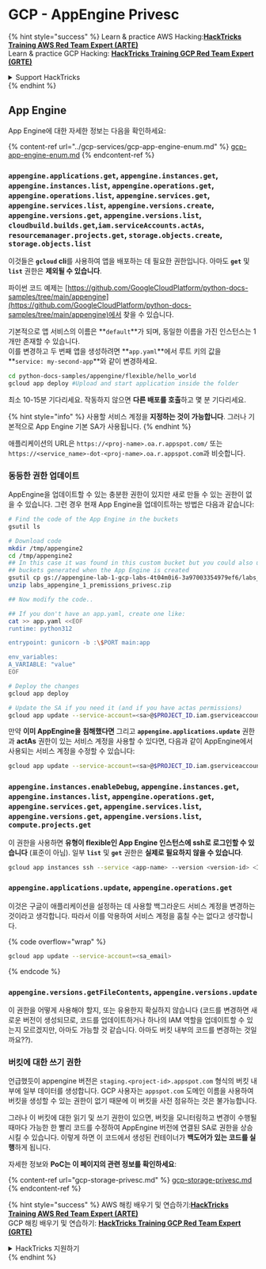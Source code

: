 # GCP - AppEngine Privesc

{% hint style="success" %}
Learn & practice AWS Hacking:<img src="../../../.gitbook/assets/image (1).png" alt="" data-size="line">[**HackTricks Training AWS Red Team Expert (ARTE)**](https://training.hacktricks.xyz/courses/arte)<img src="../../../.gitbook/assets/image (1).png" alt="" data-size="line">\
Learn & practice GCP Hacking: <img src="../../../.gitbook/assets/image (2).png" alt="" data-size="line">[**HackTricks Training GCP Red Team Expert (GRTE)**<img src="../../../.gitbook/assets/image (2).png" alt="" data-size="line">](https://training.hacktricks.xyz/courses/grte)

<details>

<summary>Support HackTricks</summary>

* Check the [**subscription plans**](https://github.com/sponsors/carlospolop)!
* **Join the** 💬 [**Discord group**](https://discord.gg/hRep4RUj7f) or the [**telegram group**](https://t.me/peass) or **follow** us on **Twitter** 🐦 [**@hacktricks\_live**](https://twitter.com/hacktricks\_live)**.**
* **Share hacking tricks by submitting PRs to the** [**HackTricks**](https://github.com/carlospolop/hacktricks) and [**HackTricks Cloud**](https://github.com/carlospolop/hacktricks-cloud) github repos.

</details>
{% endhint %}

## App Engine

App Engine에 대한 자세한 정보는 다음을 확인하세요:

{% content-ref url="../gcp-services/gcp-app-engine-enum.md" %}
[gcp-app-engine-enum.md](../gcp-services/gcp-app-engine-enum.md)
{% endcontent-ref %}

### `appengine.applications.get`, `appengine.instances.get`, `appengine.instances.list`, `appengine.operations.get`, `appengine.operations.list`, `appengine.services.get`, `appengine.services.list`, `appengine.versions.create`, `appengine.versions.get`, `appengine.versions.list`, `cloudbuild.builds.get`,`iam.serviceAccounts.actAs`, `resourcemanager.projects.get`, `storage.objects.create`, `storage.objects.list`

이것들은 **`gcloud` cli**를 사용하여 앱을 배포하는 데 필요한 권한입니다. 아마도 **`get`** 및 **`list`** 권한은 **제외될 수 있습니다**.

파이썬 코드 예제는 [https://github.com/GoogleCloudPlatform/python-docs-samples/tree/main/appengine](https://github.com/GoogleCloudPlatform/python-docs-samples/tree/main/appengine)에서 찾을 수 있습니다.

기본적으로 앱 서비스의 이름은 **`default`**가 되며, 동일한 이름을 가진 인스턴스는 1개만 존재할 수 있습니다.\
이를 변경하고 두 번째 앱을 생성하려면 **`app.yaml`**에서 루트 키의 값을 **`service: my-second-app`**와 같이 변경하세요.
```bash
cd python-docs-samples/appengine/flexible/hello_world
gcloud app deploy #Upload and start application inside the folder
```
최소 10-15분 기다리세요. 작동하지 않으면 **다른 배포를 호출**하고 몇 분 기다리세요.

{% hint style="info" %}
사용할 서비스 계정을 **지정하는 것이 가능합니다**. 그러나 기본적으로 App Engine 기본 SA가 사용됩니다.
{% endhint %}

애플리케이션의 URL은 `https://<proj-name>.oa.r.appspot.com/` 또는 `https://<service_name>-dot-<proj-name>.oa.r.appspot.com`과 비슷합니다.

### 동등한 권한 업데이트

AppEngine을 업데이트할 수 있는 충분한 권한이 있지만 새로 만들 수 있는 권한이 없을 수 있습니다. 그런 경우 현재 App Engine을 업데이트하는 방법은 다음과 같습니다:
```bash
# Find the code of the App Engine in the buckets
gsutil ls

# Download code
mkdir /tmp/appengine2
cd /tmp/appengine2
## In this case it was found in this custom bucket but you could also use the
## buckets generated when the App Engine is created
gsutil cp gs://appengine-lab-1-gcp-labs-4t04m0i6-3a97003354979ef6/labs_appengine_1_premissions_privesc.zip .
unzip labs_appengine_1_premissions_privesc.zip

## Now modify the code..

## If you don't have an app.yaml, create one like:
cat >> app.yaml <<EOF
runtime: python312

entrypoint: gunicorn -b :\$PORT main:app

env_variables:
A_VARIABLE: "value"
EOF

# Deploy the changes
gcloud app deploy

# Update the SA if you need it (and if you have actas permissions)
gcloud app update --service-account=<sa>@$PROJECT_ID.iam.gserviceaccount.com
```
만약 **이미 AppEngine을 침해했다면** 그리고 **`appengine.applications.update`** 권한과 **actAs** 권한이 있는 서비스 계정을 사용할 수 있다면, 다음과 같이 AppEngine에서 사용되는 서비스 계정을 수정할 수 있습니다:
```bash
gcloud app update --service-account=<sa>@$PROJECT_ID.iam.gserviceaccount.com
```
### `appengine.instances.enableDebug`, `appengine.instances.get`, `appengine.instances.list`, `appengine.operations.get`, `appengine.services.get`, `appengine.services.list`, `appengine.versions.get`, `appengine.versions.list`, `compute.projects.get`

이 권한을 사용하면 **유형이 flexible인 App Engine 인스턴스에 ssh로 로그인할 수 있습니다** (표준이 아님). 일부 **`list`** 및 **`get`** 권한은 **실제로 필요하지 않을 수 있습니다**.
```bash
gcloud app instances ssh --service <app-name> --version <version-id> <ID>
```
### `appengine.applications.update`, `appengine.operations.get`

이것은 구글이 애플리케이션을 설정하는 데 사용할 백그라운드 서비스 계정을 변경하는 것이라고 생각합니다. 따라서 이를 악용하여 서비스 계정을 훔칠 수는 없다고 생각합니다.

{% code overflow="wrap" %}
```bash
gcloud app update --service-account=<sa_email>
```
{% endcode %}

### `appengine.versions.getFileContents`, `appengine.versions.update`

이 권한을 어떻게 사용해야 할지, 또는 유용한지 확실하지 않습니다 (코드를 변경하면 새로운 버전이 생성되므로, 코드를 업데이트하거나 하나의 IAM 역할을 업데이트할 수 있는지 모르겠지만, 아마도 가능할 것 같습니다. 아마도 버킷 내부의 코드를 변경하는 것일까요??).

### 버킷에 대한 쓰기 권한

언급했듯이 appengine 버전은 `staging.<project-id>.appspot.com` 형식의 버킷 내부에 일부 데이터를 생성합니다. GCP 사용자는 `appspot.com` 도메인 이름을 사용하여 버킷을 생성할 수 있는 권한이 없기 때문에 이 버킷을 사전 점유하는 것은 불가능합니다.

그러나 이 버킷에 대한 읽기 및 쓰기 권한이 있으면, 버킷을 모니터링하고 변경이 수행될 때마다 가능한 한 빨리 코드를 수정하여 AppEngine 버전에 연결된 SA로 권한을 상승시킬 수 있습니다. 이렇게 하면 이 코드에서 생성된 컨테이너가 **백도어가 있는 코드를 실행**하게 됩니다.

자세한 정보와 **PoC는 이 페이지의 관련 정보를 확인하세요**:

{% content-ref url="gcp-storage-privesc.md" %}
[gcp-storage-privesc.md](gcp-storage-privesc.md)
{% endcontent-ref %}

{% hint style="success" %}
AWS 해킹 배우기 및 연습하기:<img src="../../../.gitbook/assets/image (1).png" alt="" data-size="line">[**HackTricks Training AWS Red Team Expert (ARTE)**](https://training.hacktricks.xyz/courses/arte)<img src="../../../.gitbook/assets/image (1).png" alt="" data-size="line">\
GCP 해킹 배우기 및 연습하기: <img src="../../../.gitbook/assets/image (2).png" alt="" data-size="line">[**HackTricks Training GCP Red Team Expert (GRTE)**<img src="../../../.gitbook/assets/image (2).png" alt="" data-size="line">](https://training.hacktricks.xyz/courses/grte)

<details>

<summary>HackTricks 지원하기</summary>

* [**구독 계획**](https://github.com/sponsors/carlospolop) 확인하기!
* **💬 [**Discord 그룹**](https://discord.gg/hRep4RUj7f) 또는 [**텔레그램 그룹**](https://t.me/peass)에 참여하거나, **Twitter** 🐦 [**@hacktricks\_live**](https://twitter.com/hacktricks\_live)**를 팔로우하세요.**
* **[**HackTricks**](https://github.com/carlospolop/hacktricks) 및 [**HackTricks Cloud**](https://github.com/carlospolop/hacktricks-cloud) 깃허브 리포지토리에 PR을 제출하여 해킹 트릭을 공유하세요.**

</details>
{% endhint %}
